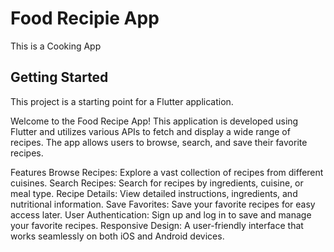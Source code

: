 # Food Recipie App

This is a Cooking App

## Getting Started

This project is a starting point for a Flutter application.

Welcome to the Food Recipe App! This application is developed using Flutter and utilizes various APIs to fetch and display a wide range of recipes. The app allows users to browse, search, and save their favorite recipes.

Features
Browse Recipes: Explore a vast collection of recipes from different cuisines.
Search Recipes: Search for recipes by ingredients, cuisine, or meal type.
Recipe Details: View detailed instructions, ingredients, and nutritional information.
Save Favorites: Save your favorite recipes for easy access later.
User Authentication: Sign up and log in to save and manage your favorite recipes.
Responsive Design: A user-friendly interface that works seamlessly on both iOS and Android devices.

